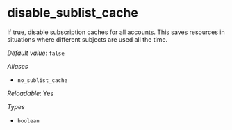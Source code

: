 # disable_sublist_cache

If true, disable subscription caches for all accounts. This saves
resources in situations where different subjects are used
all the time.

*Default value*: `false`

*Aliases*

- `no_sublist_cache`


*Reloadable*: Yes

*Types*

- `boolean`


